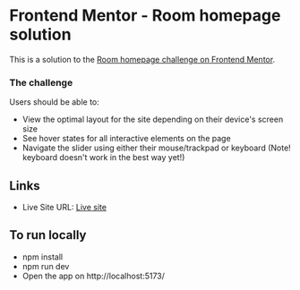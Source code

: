# Frontend Mentor - Room homepage solution

This is a solution to the [Room homepage challenge on Frontend Mentor](https://www.frontendmentor.io/challenges/room-homepage-BtdBY_ENq).

### The challenge

Users should be able to:

- View the optimal layout for the site depending on their device's screen size
- See hover states for all interactive elements on the page
- Navigate the slider using either their mouse/trackpad or keyboard (Note! keyboard doesn't work in the best way yet!)

## Links

- Live Site URL: [Live site](https://room-homepage-nine-coral.vercel.app)

## To run locally

- npm install
- npm run dev
- Open the app on http://localhost:5173/
